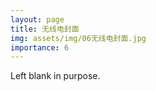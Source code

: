 ```yaml
---
layout: page
title: 无线电封面
img: assets/img/06无线电封面.jpg
importance: 6
---
```


Left blank in purpose.
